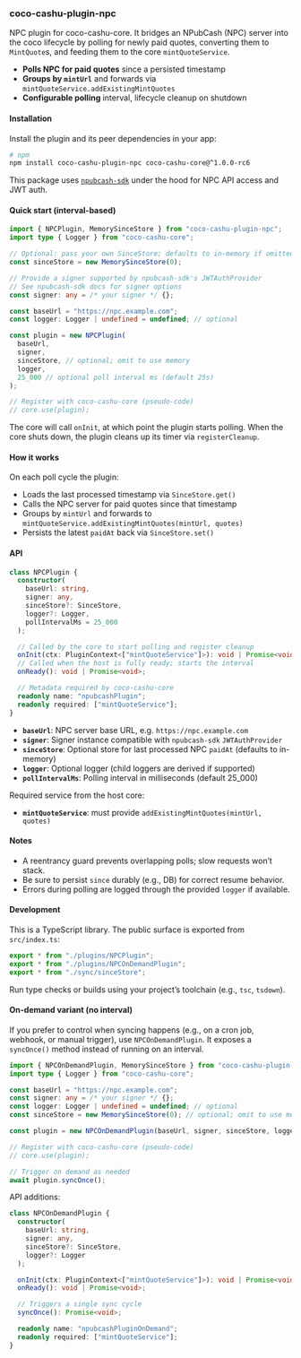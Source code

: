 ### coco-cashu-plugin-npc

NPC plugin for coco-cashu-core. It bridges an NPubCash (NPC) server into the coco lifecycle by polling for newly paid quotes, converting them to `MintQuote`s, and feeding them to the core `mintQuoteService`.

- **Polls NPC for paid quotes** since a persisted timestamp
- **Groups by `mintUrl`** and forwards via `mintQuoteService.addExistingMintQuotes`
- **Configurable polling** interval, lifecycle cleanup on shutdown

#### Installation

Install the plugin and its peer dependencies in your app:

```bash
# npm
npm install coco-cashu-plugin-npc coco-cashu-core@^1.0.0-rc6
```

This package uses [`npubcash-sdk`](https://www.npmjs.com/package/npubcash-sdk) under the hood for NPC API access and JWT auth.

#### Quick start (interval-based)

```ts
import { NPCPlugin, MemorySinceStore } from "coco-cashu-plugin-npc";
import type { Logger } from "coco-cashu-core";

// Optional: pass your own SinceStore; defaults to in-memory if omitted
const sinceStore = new MemorySinceStore(0);

// Provide a signer supported by npubcash-sdk's JWTAuthProvider
// See npubcash-sdk docs for signer options
const signer: any = /* your signer */ {};

const baseUrl = "https://npc.example.com";
const logger: Logger | undefined = undefined; // optional

const plugin = new NPCPlugin(
  baseUrl,
  signer,
  sinceStore, // optional; omit to use memory
  logger,
  25_000 // optional poll interval ms (default 25s)
);

// Register with coco-cashu-core (pseudo-code)
// core.use(plugin);
```

The core will call `onInit`, at which point the plugin starts polling. When the core shuts down, the plugin cleans up its timer via `registerCleanup`.

#### How it works

On each poll cycle the plugin:

- Loads the last processed timestamp via `SinceStore.get()`
- Calls the NPC server for paid quotes since that timestamp
- Groups by `mintUrl` and forwards to `mintQuoteService.addExistingMintQuotes(mintUrl, quotes)`
- Persists the latest `paidAt` back via `SinceStore.set()`

#### API

```ts
class NPCPlugin {
  constructor(
    baseUrl: string,
    signer: any,
    sinceStore?: SinceStore,
    logger?: Logger,
    pollIntervalMs = 25_000
  );

  // Called by the core to start polling and register cleanup
  onInit(ctx: PluginContext<["mintQuoteService"]>): void | Promise<void>;
  // Called when the host is fully ready; starts the interval
  onReady(): void | Promise<void>;

  // Metadata required by coco-cashu-core
  readonly name: "npubcashPlugin";
  readonly required: ["mintQuoteService"];
}
```

- **`baseUrl`**: NPC server base URL, e.g. `https://npc.example.com`
- **`signer`**: Signer instance compatible with `npubcash-sdk` `JWTAuthProvider`
- **`sinceStore`**: Optional store for last processed NPC `paidAt` (defaults to in-memory)
- **`logger`**: Optional logger (child loggers are derived if supported)
- **`pollIntervalMs`**: Polling interval in milliseconds (default 25_000)

Required service from the host core:

- **`mintQuoteService`**: must provide `addExistingMintQuotes(mintUrl, quotes)`

#### Notes

- A reentrancy guard prevents overlapping polls; slow requests won’t stack.
- Be sure to persist `since` durably (e.g., DB) for correct resume behavior.
- Errors during polling are logged through the provided `logger` if available.

#### Development

This is a TypeScript library. The public surface is exported from `src/index.ts`:

```ts
export * from "./plugins/NPCPlugin";
export * from "./plugins/NPCOnDemandPlugin";
export * from "./sync/sinceStore";
```

Run type checks or builds using your project’s toolchain (e.g., `tsc`, `tsdown`).

#### On-demand variant (no interval)

If you prefer to control when syncing happens (e.g., on a cron job, webhook, or manual trigger), use `NPCOnDemandPlugin`. It exposes a `syncOnce()` method instead of running on an interval.

```ts
import { NPCOnDemandPlugin, MemorySinceStore } from "coco-cashu-plugin-npc";
import type { Logger } from "coco-cashu-core";

const baseUrl = "https://npc.example.com";
const signer: any = /* your signer */ {};
const logger: Logger | undefined = undefined; // optional
const sinceStore = new MemorySinceStore(0); // optional; omit to use memory

const plugin = new NPCOnDemandPlugin(baseUrl, signer, sinceStore, logger);

// Register with coco-cashu-core (pseudo-code)
// core.use(plugin);

// Trigger on demand as needed
await plugin.syncOnce();
```

API additions:

```ts
class NPCOnDemandPlugin {
  constructor(
    baseUrl: string,
    signer: any,
    sinceStore?: SinceStore,
    logger?: Logger
  );

  onInit(ctx: PluginContext<["mintQuoteService"]>): void | Promise<void>;
  onReady(): void | Promise<void>;

  // Triggers a single sync cycle
  syncOnce(): Promise<void>;

  readonly name: "npubcashPluginOnDemand";
  readonly required: ["mintQuoteService"];
}
```
